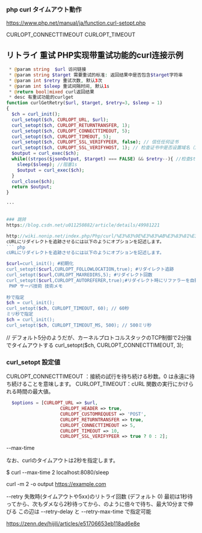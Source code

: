 ### php curl タイムアウト動作
https://www.php.net/manual/ja/function.curl-setopt.php
 
CURLOPT_CONNECTTIMEOUT
CURLOPT_TIMEOUT

## リトライ 重试 PHP实现带重试功能的curl连接示例





``` php
 * @param string  $url 访问链接
 * @param string $target 需要重试的标准: 返回结果中是否包含$target字符串
 * @param int $retry 重试次数, 默认3次
 * @param int $sleep 重试间隔时间, 默认1s
 * @return bool|mixed curl返回结果
 * desc 有重试功能的curlget
function curlGetRetry($url, $target, $retry=3, $sleep = 1)
{
  $ch = curl_init();
  curl_setopt($ch, CURLOPT_URL, $url);
  curl_setopt($ch, CURLOPT_RETURNTRANSFER, 1);
  curl_setopt($ch, CURLOPT_CONNECTTIMEOUT, 5);
  curl_setopt($ch, CURLOPT_TIMEOUT, 5);
  curl_setopt($ch, CURLOPT_SSL_VERIFYPEER, false); // 信任任何证书
  curl_setopt($ch, CURLOPT_SSL_VERIFYHOST, 1); // 检查证书中是否设置域名（为0也可以，就是连域名存在与否都不验证了）
  $output = curl_exec($ch);
  while((strpos($jsonOutput, $target) === FALSE) && $retry--){ //检查$targe是否存在
    sleep($sleep); //阻塞1s
    $output = curl_exec($ch);
  }
  curl_close($ch);
  return $output;
}

···


### 跳转
https://blog.csdn.net/u011250882/article/details/49981221

http://wiki.nonip.net/index.php/Php/curl/%E3%83%9E%E3%83%AB%E3%83%81%E3%83%AA%E3%82%AF%E3%82%A8%E3%82%B9%E3%83%88
cURLにリダイレクトを追跡させるには以下のようにオプションを記述します。
``` php
cURLにリダイレクトを追跡させるには以下のようにオプションを記述します。

$curl=curl_init(); #初期化
curl_setopt($curl,CURLOPT_FOLLOWLOCATION,true); #リダイレクト追跡
curl_setopt($curl,CURLOPT_MAXREDIRS,5); #リダイレクト回数
curl_setopt($curl,CURLOPT_AUTOREFERER,true);#リダイレクト時にリファラーを自動追加
 PHP サーバ技術 技術メモ
 
秒で指定
$ch = curl_init();
curl_setopt($ch, CURLOPT_TIMEOUT, 60); // 60秒
ミリ秒で指定
$ch = curl_init();
curl_setopt($ch, CURLOPT_TIMEOUT_MS, 500); // 500ミリ秒
```

// デフォルト5分のようだが、カーネルプロトコルスタックのTCP制御で2分強でタイムアウトする
curl_setopt($ch, CURLOPT_CONNECTTIMEOUT, 3);

### curl_setopt 設定値
CURLOPT_CONNECTTIMEOUT ：接続の試行を待ち続ける秒数。0 は永遠に待ち続けることを意味します。
CURLOPT_TIMEOUT：cURL 関数の実行にかけられる時間の最大値。

``` php
  $options = [CURLOPT_URL => $url,
                    CURLOPT_HEADER => true,
                    CURLOPT_CUSTOMREQUEST => 'POST',
                    CURLOPT_RETURNTRANSFER => true,
                    CURLOPT_CONNECTTIMEOUT => 5,
                    CURLOPT_TIMEOUT => 10,
                    CURLOPT_SSL_VERIFYPEER => true ? 0 : 2];
```



--max-time

なお、curlのタイムアウトは2秒を指定します。

$ curl --max-time 2 localhost:8080/sleep

curl -m 2 -o output https://example.com


--retry <num>
失敗時(タイムアウトや5xx)のリトライ回数 (デフォルト 0)
最初は1秒待ってから、次もダメなら2秒待ってから、のように倍々で待ち、最大10分まで伸びる
この辺は --retry-delay と --retry-max-time で指定可能

https://zenn.dev/hijili/articles/e51706653eb118ad6e8e
